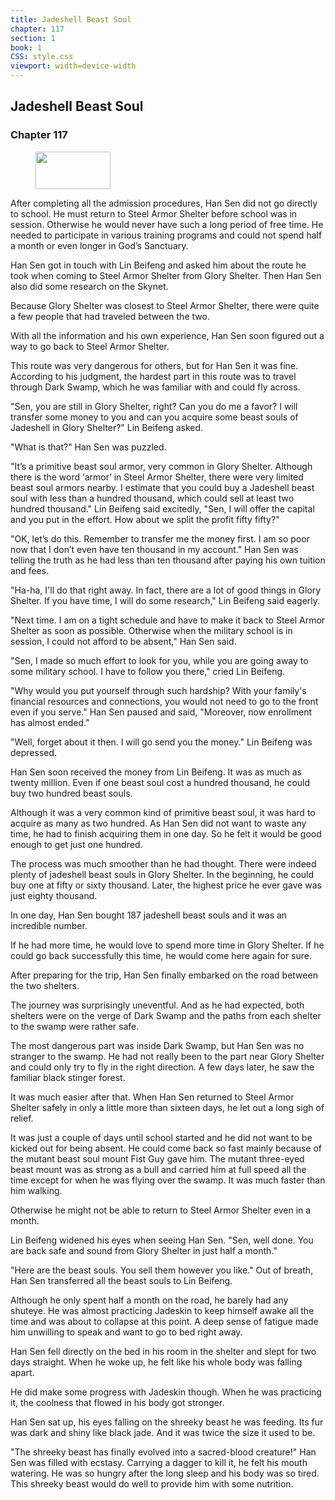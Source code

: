 ```yaml
---
title: Jadeshell Beast Soul
chapter: 117
section: 1
book: 1
CSS: style.css
viewport: width=device-width
---
```


## Jadeshell Beast Soul

### Chapter 117

<figure>
	<img src="../Images/gem.gif" alt="" id="gem" width="120" height="60" />
</figure>

After completing all the admission procedures, Han Sen did not go directly to school. He must return to Steel Armor Shelter before school was in session. Otherwise he would never have such a long period of free time. He needed to participate in various training programs and could not spend half a month or even longer in God’s Sanctuary.

Han Sen got in touch with Lin Beifeng and asked him about the route he took when coming to Steel Armor Shelter from Glory Shelter. Then Han Sen also did some research on the Skynet.

Because Glory Shelter was closest to Steel Armor Shelter, there were quite a few people that had traveled between the two.

With all the information and his own experience, Han Sen soon figured out a way to go back to Steel Armor Shelter.

This route was very dangerous for others, but for Han Sen it was fine. According to his judgment, the hardest part in this route was to travel through Dark Swamp, which he was familiar with and could fly across.

"Sen, you are still in Glory Shelter, right? Can you do me a favor? I will transfer some money to you and can you acquire some beast souls of Jadeshell in Glory Shelter?" Lin Beifeng asked.

"What is that?" Han Sen was puzzled.

"It’s a primitive beast soul armor, very common in Glory Shelter. Although there is the word ‘armor’ in Steel Armor Shelter, there were very limited beast soul armors nearby. I estimate that you could buy a Jadeshell beast soul with less than a hundred thousand, which could sell at least two hundred thousand." Lin Beifeng said excitedly, "Sen, I will offer the capital and you put in the effort. How about we split the profit fifty fifty?"

"OK, let’s do this. Remember to transfer me the money first. I am so poor now that I don’t even have ten thousand in my account." Han Sen was telling the truth as he had less than ten thousand after paying his own tuition and fees.

"Ha-ha, I'll do that right away. In fact, there are a lot of good things in Glory Shelter. If you have time, I will do some research," Lin Beifeng said eagerly.

"Next time. I am on a tight schedule and have to make it back to Steel Armor Shelter as soon as possible. Otherwise when the military school is in session, I could not afford to be absent," Han Sen said.

"Sen, I made so much effort to look for you, while you are going away to some military school. I have to follow you there," cried Lin Beifeng.

"Why would you put yourself through such hardship? With your family's financial resources and connections, you would not need to go to the front even if you serve." Han Sen paused and said, "Moreover, now enrollment has almost ended."

"Well, forget about it then. I will go send you the money." Lin Beifeng was depressed.

Han Sen soon received the money from Lin Beifeng. It was as much as twenty million. Even if one beast soul cost a hundred thousand, he could buy two hundred beast souls.

Although it was a very common kind of primitive beast soul, it was hard to acquire as many as two hundred. As Han Sen did not want to waste any time, he had to finish acquiring them in one day. So he felt it would be good enough to get just one hundred.

The process was much smoother than he had thought. There were indeed plenty of jadeshell beast souls in Glory Shelter. In the beginning, he could buy one at fifty or sixty thousand. Later, the highest price he ever gave was just eighty thousand.

In one day, Han Sen bought 187 jadeshell beast souls and it was an incredible number.

If he had more time, he would love to spend more time in Glory Shelter. If he could go back successfully this time, he would come here again for sure.

After preparing for the trip, Han Sen finally embarked on the road between the two shelters.

The journey was surprisingly uneventful. And as he had expected, both shelters were on the verge of Dark Swamp and the paths from each shelter to the swamp were rather safe.

The most dangerous part was inside Dark Swamp, but Han Sen was no stranger to the swamp. He had not really been to the part near Glory Shelter and could only try to fly in the right direction. A few days later, he saw the familiar black stinger forest.

It was much easier after that. When Han Sen returned to Steel Armor Shelter safely in only a little more than sixteen days, he let out a long sigh of relief.

It was just a couple of days until school started and he did not want to be kicked out for being absent. He could come back so fast mainly because of the mutant beast soul mount Fist Guy gave him. The mutant three-eyed beast mount was as strong as a bull and carried him at full speed all the time except for when he was flying over the swamp. It was much faster than him walking.

Otherwise he might not be able to return to Steel Armor Shelter even in a month.

Lin Beifeng widened his eyes when seeing Han Sen. "Sen, well done. You are back safe and sound from Glory Shelter in just half a month."

"Here are the beast souls. You sell them however you like." Out of breath, Han Sen transferred all the beast souls to Lin Beifeng.

Although he only spent half a month on the road, he barely had any shuteye. He was almost practicing Jadeskin to keep himself awake all the time and was about to collapse at this point. A deep sense of fatigue made him unwilling to speak and want to go to bed right away.

Han Sen fell directly on the bed in his room in the shelter and slept for two days straight. When he woke up, he felt like his whole body was falling apart.

He did make some progress with Jadeskin though. When he was practicing it, the coolness that flowed in his body got stronger.

Han Sen sat up, his eyes falling on the shreeky beast he was feeding. Its fur was dark and shiny like black jade. And it was twice the size it used to be.

"The shreeky beast has finally evolved into a sacred-blood creature!" Han Sen was filled with ecstasy. Carrying a dagger to kill it, he felt his mouth watering. He was so hungry after the long sleep and his body was so tired. This shreeky beast would do well to provide him with some nutrition.